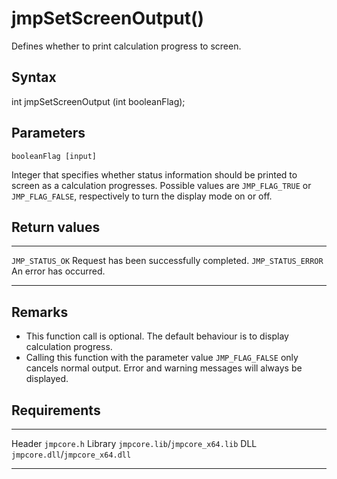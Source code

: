jmpSetScreenOutput()
====================

Defines whether to print calculation progress to screen.

Syntax
------

int jmpSetScreenOutput (int booleanFlag);

Parameters
----------

`booleanFlag [input]`

Integer that specifies whether status information should be printed to
screen as a calculation progresses. Possible values are `JMP_FLAG_TRUE`
or `JMP_FLAG_FALSE`, respectively to turn the display mode on or off.

Return values
-------------

  -------------------- ------------------------------------------
  `JMP_STATUS_OK`      Request has been successfully completed.
  `JMP_STATUS_ERROR`   An error has occurred.
  -------------------- ------------------------------------------

Remarks
-------

-   This function call is optional. The default behaviour is to display
    calculation progress.
-   Calling this function with the parameter value `JMP_FLAG_FALSE` only
    cancels normal output. Error and warning messages will always
    be displayed.

Requirements
------------

  --------- ---------------------------------
  Header    `jmpcore.h`
  Library   `jmpcore.lib`/`jmpcore_x64.lib`
  DLL       `jmpcore.dll`/`jmpcore_x64.dll`
  --------- ---------------------------------


